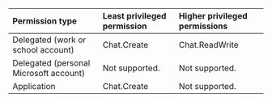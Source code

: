 |Permission type|Least privileged permission|Higher privileged permissions|
|:---|:---|:---|
|Delegated (work or school account)|Chat.Create|Chat.ReadWrite|
|Delegated (personal Microsoft account)|Not supported.|Not supported.|
|Application|Chat.Create|Not supported.|

